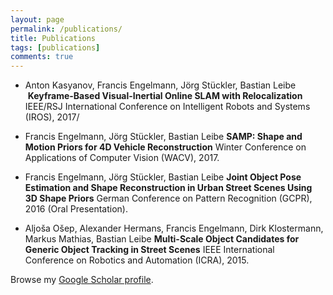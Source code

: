 ```yaml
---
layout: page
permalink: /publications/
title: Publications
tags: [publications]
comments: true
---
```


* Anton Kasyanov, Francis Engelmann, Jörg Stückler, Bastian Leibe
  __Keyframe-Based Visual-Inertial Online SLAM with Relocalization__
  IEEE/RSJ International Conference on Intelligent Robots and Systems (IROS), 2017/

* Francis Engelmann, Jörg Stückler, Bastian Leibe
  __SAMP: Shape and Motion Priors for 4D Vehicle Reconstruction__
  Winter Conference on Applications of Computer Vision (WACV), 2017.

* Francis Engelmann, Jörg Stückler, Bastian Leibe
  __Joint Object Pose Estimation and Shape Reconstruction in Urban Street Scenes Using 3D Shape Priors__
  German Conference on Pattern Recognition (GCPR), 2016 (Oral Presentation).

* Aljoša Ošep, Alexander Hermans, Francis Engelmann, Dirk Klostermann, Markus Mathias, Bastian Leibe
  __Multi-Scale Object Candidates for Generic Object Tracking in Street Scenes__
  IEEE International Conference on Robotics and Automation (ICRA), 2015.

Browse my <a href="https://scholar.google.com/citations?user=-xOsXi8AAAAJ" target="_blank">Google Scholar profile</a>.

